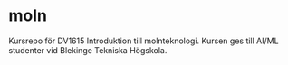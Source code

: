 # moln

Kursrepo för DV1615 Introduktion till molnteknologi. Kursen ges till AI/ML studenter vid Blekinge Tekniska Högskola.
